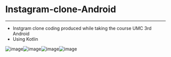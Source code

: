 # Instagram-clone-Android
---
- Instgram clone coding produced while taking the course UMC 3rd Android 
- Using Kotlin

![image](https://user-images.githubusercontent.com/101448999/212672439-49165d04-76c4-4889-920e-dbca01a3331b.png)![image](https://user-images.githubusercontent.com/101448999/212672539-02ebb8a2-47cc-4062-b3cd-235516bebcd9.png)![image](https://user-images.githubusercontent.com/101448999/212672636-e40152a7-6b48-4ecf-b8fb-4d3fbd536fd6.png)![image](https://user-images.githubusercontent.com/101448999/212672784-50a52e9e-25ed-4ce8-88d9-a706893f6503.png)
